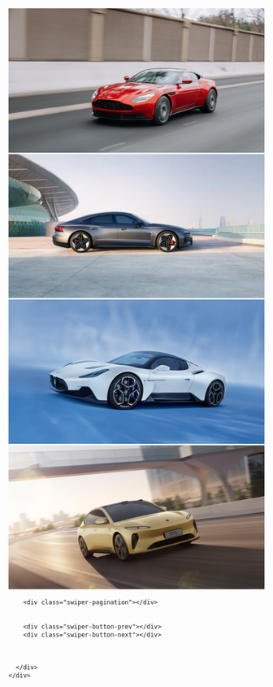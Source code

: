 <!DOCTYPE html>
<html lang="en">
<head>
    <meta charset="UTF-8">
    <meta http-equiv="X-UA-Compatible" content="IE=edge">
    <meta name="viewport" content="width=device-width, initial-scale=1.0">
    <title>imageslider</title>
    <link rel="stylesheet" href="style.css">
    <link rel="stylesheet" href="https://unpkg.com/swiper@8/swiper-bundle.min.css"/>
</head>
<body>
    <div class="container">
      <div class="swiper">
        <div class="swiper-wrapper">
          <!-- Slides -->
          <div class="swiper-slide"><img src="aston-martin.jpg" alt=""></div>
          <div class="swiper-slide"><img src="audi-rs-e-tron-gt.jpg" alt=""></div>
          <div class="swiper-slide"><img src="maserati-mc20.jpg" alt=""></div>
          <div class="swiper-slide"><img src="nio-et5.jpg" alt=""></div>
        </div>
        
        <div class="swiper-pagination"></div>
      
        
        <div class="swiper-button-prev"></div>
        <div class="swiper-button-next"></div>
      
       
        
      </div>
    </div>









   <script src="https://unpkg.com/swiper@7/swiper-bundle.min.js"></script>
   <script>
     const swiper = new Swiper('.swiper', {
       autoplay:{
       delay:3000,
       disableOnInteraction:false,
     },
      
      loop: true,
    
      
      pagination: {
        el: '.swiper-pagination',
        clickable:true,
      },
    
      
      navigation: {
        nextEl: '.swiper-button-next',
        prevEl: '.swiper-button-prev',
      },
    
      
      
     });
    </script>
</body>
</html>
